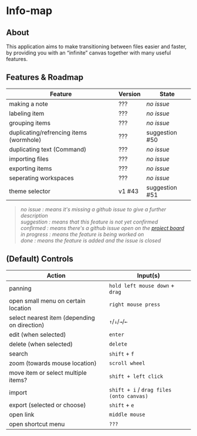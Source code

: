 # Info-map

## About
This application aims to make transitioning between files easier and faster, by providing you with an “infinite” canvas together with many useful features.

## Features & Roadmap
| Feature | Version | State |
| ------- | ------- | ----- |
| making a note | ??? | *no issue* |
| labeling item | ??? | *no issue* |
| grouping items | ??? | *no issue* |
| duplicating/refrencing items (wormhole) | ??? | suggestion #50 |
| duplicating text (Command) | ??? | *no issue* |
| importing files | ??? | *no issue* |
| exporting items | ??? | *no issue* |
| seperating workspaces | ??? | *no issue* |
| theme selector | v1 #43 | suggestion #51 |

> _no issue : means it's missing a github issue to give a further description_ \
> _suggestion : means that this feature is not yet confirmed_ \
> _confirmed : means there's a github issue open on the [project board](https://github.com/FHICT-S-Koen/info-map/projects/1)_ \
> _in progress : means the feature is being worked on_ \
> _done : means the feature is added and the issue is closed_

## (Default) Controls
| Action | Input(s) |
| ------ | -------- |
| panning | `hold left mouse down` + `drag` |
| open small menu on certain location | `right mouse press` |
| select nearest item (depending on direction) | `↑`/`↓`/`→`/`←` |
| edit (when selected) | `enter` |
| delete (when selected) | `delete` |
| search | `shift` + `f` |
| zoom (towards mouse location) | `scroll wheel` |
| move item or select multiple items? | `shift + left click` |
| import | `shift + i` / `drag files (onto canvas)` |
| export (selected or choose) | `shift` + `e` |
| open link | `middle mouse` |
| open shortcut menu | `???` |
